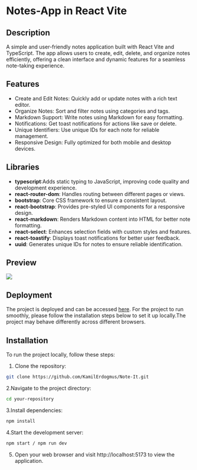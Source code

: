 # Notes-App in React Vite

## Description

A simple and user-friendly notes application built with React Vite and TypeScript. The app allows users to create, edit, delete, and organize notes efficiently, offering a clean interface and dynamic features for a seamless note-taking experience.

## Features

- Create and Edit Notes: Quickly add or update notes with a rich text editor.
- Organize Notes: Sort and filter notes using categories and tags.
- Markdown Support: Write notes using Markdown for easy formatting.
- Notifications: Get toast notifications for actions like save or delete.
- Unique Identifiers: Use unique IDs for each note for reliable management.
- Responsive Design: Fully optimized for both mobile and desktop devices.

## Libraries

- **typescript**:Adds static typing to JavaScript, improving code quality and development experience.
- **react-router-dom**: Handles routing between different pages or views.
- **bootstrap**: Core CSS framework to ensure a consistent layout.
- **react-bootstrap**: Provides pre-styled UI components for a responsive design.
- **react-markdown**: Renders Markdown content into HTML for better note formatting.
- **react-select**: Enhances selection fields with custom styles and features.
- **react-toastify**: Displays toast notifications for better user feedback.
- **uuid**: Generates unique IDs for notes to ensure reliable identification.

## Preview

![](Note-it.gif)

## Deployment

The project is deployed and can be accessed [here](https://note-it-blond.vercel.app/). For the project to run smoothly, please follow the installation steps below to set it up locally.The project may behave differently across different browsers.

## Installation

To run the project locally, follow these steps:

1. Clone the repository:

```bash
git clone https://github.com/KamilErdogmus/Note-It.git
```

2.Navigate to the project directory:

```bash
cd your-repository
```

3.Install dependencies:

```bash
npm install
```

4.Start the development server:

```bash
npm start / npm run dev
```

5. Open your web browser and visit http://localhost:5173 to view the application.
